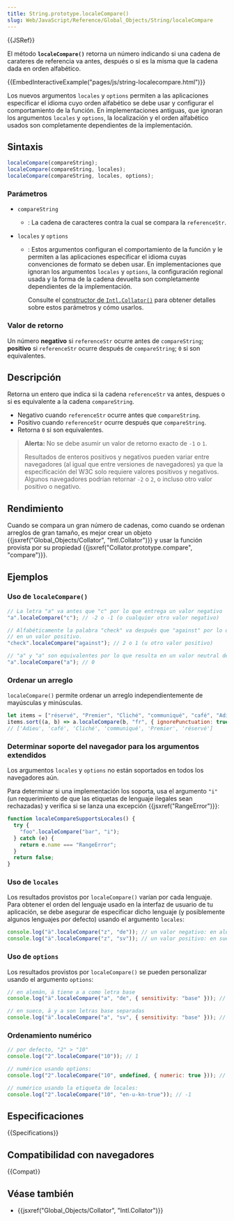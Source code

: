 ```yaml
---
title: String.prototype.localeCompare()
slug: Web/JavaScript/Reference/Global_Objects/String/localeCompare
---
```


{{JSRef}}

El método **`localeCompare()`** retorna un número indicando si una cadena de
carateres de referencia va antes, después o si es la misma que la cadena dada en
orden alfabético.

{{EmbedInteractiveExample("pages/js/string-localecompare.html")}}

Los nuevos argumentos `locales` y `options` permiten a las aplicaciones
especificar el idioma cuyo orden alfabético se debe usar y configurar el
comportamiento de la función. En implementaciones antiguas, que ignoran los
argumentos `locales` y `options`, la localización y el orden alfabético usados
son completamente dependientes de la implementación.

## Sintaxis

```js
localeCompare(compareString);
localeCompare(compareString, locales);
localeCompare(compareString, locales, options);
```

### Parámetros

- `compareString`
  - : La cadena de caracteres contra la cual se compara la `referenceStr`.
- `locales` y `options`

  - : Estos argumentos configuran el comportamiento de la función y le permiten
    a las aplicaciones especificar el idioma cuyas convenciones de formato se
    deben usar. En implementaciones que ignoran los argumentos `locales` y
    `options`, la configuración regional usada y la forma de la cadena devuelta son
    completamente dependientes de la implementación.

    Consulte el
    [constructor de `Intl.Collator()`](/es/docs/Web/JavaScript/Reference/Global_Objects/Collator/Collator)
    para obtener detalles sobre estos parámetros y cómo usarlos.

### Valor de retorno

Un número **negativo** si `referenceStr` ocurre antes de `compareString`;
**positivo** si `referenceStr` ocurre después de `compareString`; `0` si son
equivalentes.

## Descripción

Retorna un entero que indica si la cadena `referenceStr` va antes, despues o si
es equivalente a la cadena `compareString`.

- Negativo cuando `referenceStr` ocurre antes que `compareString`.
- Positivo cuando `referenceStr` ocurre después que `compareString`.
- Retorna `0` si son equivalentes.

> **Alerta:** No se debe asumir un valor de retorno exacto de `-1` o `1`.
>
> Resultados de enteros positivos y negativos pueden variar entre navegadores
> (al igual que entre versiones de navegadores) ya que la especificación del W3C
> solo requiere valores positivos y negativos. Algunos navegadores podrían
> retornar `-2` o `2`, o incluso otro valor positivo o negativo.

## Rendimiento

Cuando se compara un gran número de cadenas, como cuando se ordenan arreglos de
gran tamaño, es mejor crear un objeto
{{jsxref("Global_Objects/Collator", "Intl.Collator")}} y usar la función
provista por su propiedad {{jsxref("Collator.prototype.compare", "compare")}}.

## Ejemplos

### Uso de `localeCompare()`

```js
// La letra "a" va antes que "c" por lo que entrega un valor negativo
"a".localeCompare("c"); // -2 o -1 (o cualquier otro valor negativo)

// Alfabéticamente la palabra "check" va después que "against" por lo que resulta
// en un valor positivo.
"check".localeCompare("against"); // 2 o 1 (u otro valor positivo)

// "a" y "a" son equivalentes por lo que resulta en un valor neutral de cero.
"a".localeCompare("a"); // 0
```

### Ordenar un arreglo

`localeCompare()` permite ordenar un arreglo independientemente de mayúsculas y
minúsculas.

```js
let items = ["réservé", "Premier", "Cliché", "communiqué", "café", "Adieu"];
items.sort((a, b) => a.localeCompare(b, "fr", { ignorePunctuation: true }));
// ['Adieu', 'café', 'Cliché', 'communiqué', 'Premier', 'réservé']
```

### Determinar soporte del navegador para los argumentos extendidos

Los argumentos `locales` y `options` no están soportados en todos los
navegadores aún.

Para determinar si una implementación los soporta, usa el argumento `"i"` (un
requerimiento de que las etiquetas de lenguaje ilegales sean rechazadas) y
verifica si se lanza una excepción {{jsxref("RangeError")}}:

```js
function localeCompareSupportsLocales() {
  try {
    "foo".localeCompare("bar", "i");
  } catch (e) {
    return e.name === "RangeError";
  }
  return false;
}
```

### Uso de `locales`

Los resultados provistos por `localeCompare()` varían por cada lenguaje. Para
obtener el orden del lenguaje usado en la interfaz de usuario de tu aplicación,
se debe asegurar de especificar dicho lenguaje (y posiblemente algunos lenguajes
por defecto) usando el argumento `locales`:

```js
console.log("ä".localeCompare("z", "de")); // un valor negativo: en alemán, ä se ordena antes que z
console.log("ä".localeCompare("z", "sv")); // un valor positivo: en sueco, ä se ordena después que z
```

### Uso de `options`

Los resultados provistos por `localeCompare()` se pueden personalizar usando el
argumento `options`:

```js
// en alemán, ä tiene a a como letra base
console.log("ä".localeCompare("a", "de", { sensitivity: "base" })); // 0

// en sueco, ä y a son letras base separadas
console.log("ä".localeCompare("a", "sv", { sensitivity: "base" })); // un valor positivo
```

### Ordenamiento numérico

```js
// por defecto, "2" > "10"
console.log("2".localeCompare("10")); // 1

// numérico usando options:
console.log("2".localeCompare("10", undefined, { numeric: true })); // -1

// numérico usando la etiqueta de locales:
console.log("2".localeCompare("10", "en-u-kn-true")); // -1
```

## Especificaciones

{{Specifications}}

## Compatibilidad con navegadores

{{Compat}}

## Véase también

- {{jsxref("Global_Objects/Collator", "Intl.Collator")}}
